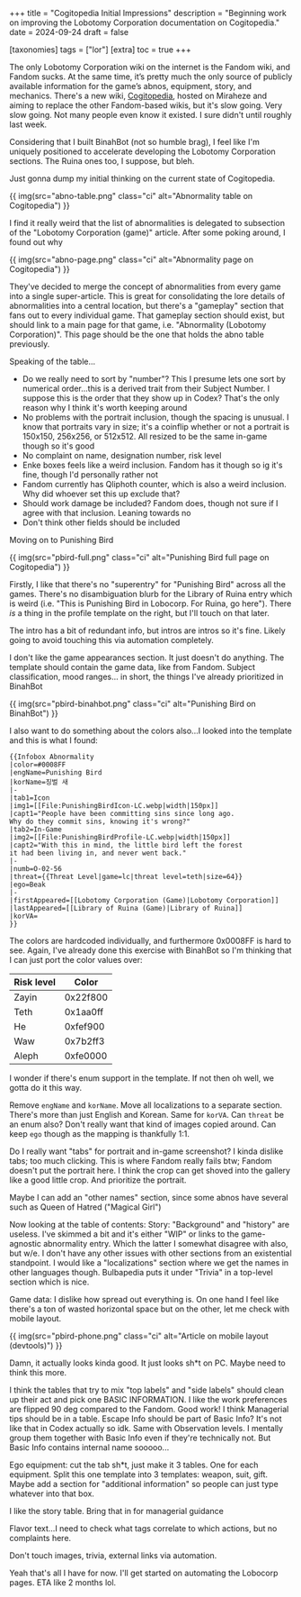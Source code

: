  
+++
title = "Cogitopedia Initial Impressions"
description = "Beginning work on improving the Lobotomy Corporation documentation on Cogitopedia."
date = 2024-09-24
draft = false

[taxonomies]
tags = ["lor"]
[extra]
toc = true
+++

The only Lobotomy Corporation wiki on the internet is the Fandom wiki, and Fandom sucks. At the same time, it’s pretty much the only source of publicly available information for the game’s abnos, equipment, story, and mechanics. There's a new wiki, [Cogitopedia](https://projectmoon.miraheze.org/wiki/Main_Page), hosted on Miraheze and aiming to replace the other Fandom-based wikis, but it's slow going. Very slow going. Not many people even know it existed. I sure didn't until roughly last week.

Considering that I built BinahBot (not so humble brag), I feel like I'm uniquely positioned to accelerate developing the Lobotomy Corporation sections. The Ruina ones too, I suppose, but bleh.

Just gonna dump my initial thinking on the current state of Cogitopedia.

{{ img(src="abno-table.png" class="ci" alt="Abnormality table on Cogitopedia") }}

I find it really weird that the list of abnormalities is delegated to subsection of the "Lobotomy Corporation (game)" article. After some poking around, I found out why

{{ img(src="abno-page.png" class="ci" alt="Abnormality page on Cogitopedia") }}

They've decided to merge the concept of abnormalities from every game into a single super-article. This is great for consolidating the lore details of abnormalities into a central location, but there's a "gameplay" section that fans out to every individual game. That gameplay section should exist, but should link to a main page for that game, i.e. "Abnormality (Lobotomy Corporation)". This page should be the one that holds the abno table previously.

Speaking of the table...
- Do we really need to sort by "number"? This I presume lets one sort by numerical order...this is a derived trait from their Subject Number. I suppose this is the order that they show up in Codex? That's the only reason why I think it's worth keeping around
- No problems with the portrait inclusion, though the spacing is unusual. I know that portraits vary in size; it's a coinflip whether or not a portrait is 150x150, 256x256, or 512x512. All resized to be the same in-game though so it's good
- No complaint on name, designation number, risk level
- Enke boxes feels like a weird inclusion. Fandom has it though so ig it's fine, though I'd personally rather not
- Fandom currently has Qliphoth counter, which is also a weird inclusion. Why did whoever set this up exclude that?
- Should work damage be included? Fandom does, though not sure if I agree with that inclusion. Leaning towards no
- Don't think other fields should be included

Moving on to Punishing Bird

{{ img(src="pbird-full.png" class="ci" alt="Punishing Bird full page on Cogitopedia") }}

Firstly, I like that there's no "superentry" for "Punishing Bird" across all the games. There's no disambiguation blurb for the Library of Ruina entry which is weird (i.e. "This is Punishing Bird in Lobocorp. For Ruina, go here"). There *is* a thing in the profile template on the right, but I'll touch on that later.

The intro has a bit of redundant info, but intros are intros so it's fine. Likely going to avoid touching this via automation completely.

I don't like the game appearances section. It just doesn't do anything. The template should contain the game data, like from Fandom. Subject classification, mood ranges... in short, the things I've already prioritized in BinahBot

{{ img(src="pbird-binahbot.png" class="ci" alt="Punishing Bird on BinahBot") }}

I also want to do something about the colors also...I looked into the template and this is what I found:

```
{{Infobox Abnormality
|color=#0008FF
|engName=Punishing Bird
|korName=징벌 새
|-
|tab1=Icon
|img1=[[File:PunishingBirdIcon-LC.webp|width|150px]]
|capt1="People have been committing sins since long ago. 
Why do they commit sins, knowing it's wrong?"
|tab2=In-Game
|img2=[[File:PunishingBirdProfile-LC.webp|width|150px]]
|capt2="With this in mind, the little bird left the forest 
it had been living in, and never went back."
|-
|numb=O-02-56
|threat={{Threat Level|game=lc|threat level=teth|size=64}}
|ego=Beak
|-
|firstAppeared=[[Lobotomy Corporation (Game)|Lobotomy Corporation]]
|lastAppeared=[[Library of Ruina (Game)|Library of Ruina]]
|korVA=
}}
```

The colors are hardcoded individually, and furthermore 0x0008FF is hard to see. Again, I've already done this exercise with BinahBot so I'm thinking that I can just port the color values over:

Risk level | Color
--------|------
Zayin | 0x22f800
Teth | 0x1aa0ff
He | 0xfef900
Waw | 0x7b2ff3
Aleph | 0xfe0000

I wonder if there's enum support in the template. If not then oh well, we gotta do it this way.

Remove `engName` and `korName`. Move all localizations to a separate section. There's more than just English and Korean. Same for `korVA`. Can `threat` be an enum also? Don't really want that kind of images copied around. Can keep `ego` though as the mapping is thankfully 1:1.

Do I really want "tabs" for portrait and in-game screenshot? I kinda dislike tabs; too much clicking. This is where Fandom really fails btw; Fandom doesn't put the portrait here. I think the crop can get shoved into the gallery like a good little crop. And prioritize the portrait.

Maybe I can add an "other names" section, since some abnos have several such as Queen of Hatred ("Magical Girl")

Now looking at the table of contents: Story: "Background" and "history" are useless. I've skimmed a bit and it's either "WIP" or links to the game-agnostic abnormality entry. Which the latter I somewhat disagree with also, but w/e. I don't have any other issues with other sections from an existential standpoint. I would like a "localizations" section where we get the names in other languages though. Bulbapedia puts it under "Trivia" in a top-level section which is nice.

Game data: I dislike how spread out everything is. On one hand I feel like there's a ton of wasted horizontal space but on the other, let me check with mobile layout.

{{ img(src="pbird-phone.png" class="ci" alt="Article on mobile layout (devtools)") }}

Damn, it actually looks kinda good. It just looks sh*t on PC. Maybe need to think this more.

I think the tables that try to mix "top labels" and "side labels" should clean up their act and pick one BASIC INFORMATION. I like the work preferences are flipped 90 deg compared to the Fandom. Good work! I think Managerial tips should be in a table. Escape Info should be part of Basic Info? It's not like that in Codex actually so idk. Same with Observation levels. I mentally group them together with Basic Info even if they're technically not. But Basic Info contains internal name sooooo...

Ego equipment: cut the tab sh*t, just make it 3 tables. One for each equipment. Split this one template into 3 templates: weapon, suit, gift. Maybe add a section for "additional information" so people can just type whatever into that box.

I like the story table. Bring that in for managerial guidance

Flavor text...I need to check what tags correlate to which actions, but no complaints here. 

Don't touch images, trivia, external links via automation.

Yeah that's all I have for now. I'll get started on automating the Lobocorp pages. ETA like 2 months lol.
